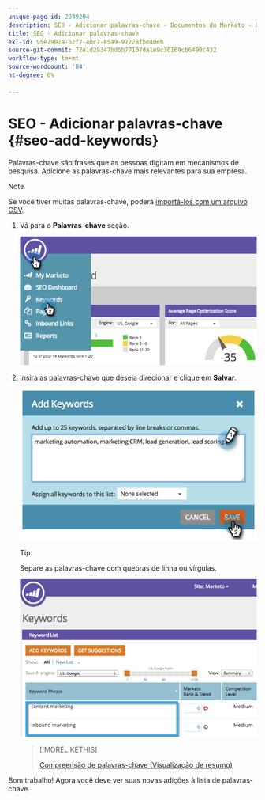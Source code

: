 ```yaml
---
unique-page-id: 2949204
description: SEO - Adicionar palavras-chave - Documentos do Marketo - Documentação do produto
title: SEO - Adicionar palavras-chave
exl-id: 95e7907a-62f7-40c7-85a9-97728fbe40eb
source-git-commit: 72e1d29347bd5b77107da1e9c30169cb6490c432
workflow-type: tm+mt
source-wordcount: '84'
ht-degree: 0%

---
```


# SEO - Adicionar palavras-chave {#seo-add-keywords}

Palavras-chave são frases que as pessoas digitam em mecanismos de pesquisa. Adicione as palavras-chave mais relevantes para sua empresa.

>[!NOTE]
>
>Se você tiver muitas palavras-chave, poderá [importá-los com um arquivo CSV](/help/marketo/product-docs/additional-apps/seo/keywords/seo-importing-keywords-with-a-csv.md).

1. Vá para o **Palavras-chave** seção.

   ![](assets/image2014-9-18-11-3a28-3a39.png)

1. Insira as palavras-chave que deseja direcionar e clique em **Salvar**.

   ![](assets/image2014-9-18-11-3a28-3a51.png)

   >[!TIP]
   >
   >Separe as palavras-chave com quebras de linha ou vírgulas.

   ![](assets/image2014-9-18-11-3a29-3a12.png)

   >[!MORELIKETHIS]
   >
   >[Compreensão de palavras-chave (Visualização de resumo)](/help/marketo/product-docs/additional-apps/seo/keywords/seo-understanding-keywords.md)

Bom trabalho! Agora você deve ver suas novas adições à lista de palavras-chave.
